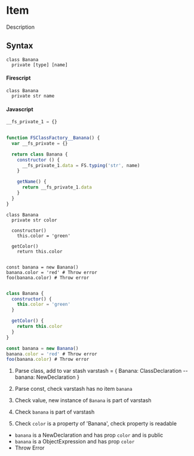 Item
====

Description

Syntax
------

```
class Banana
  private [type] [name]
```

#### Firescript

```fire
class Banana
  private str name
```

#### Javascript

```js
__fs_private_1 = {}


function FSClassFactory__Banana() {
  var __fs_private = {}

  return class Banana {
    constructor () {
      __fs_private_1.data = FS.typing('str', name)
    }

    getName() {
      return __fs_private_1.data
    }
  }
}
```

```fire
class Banana
  private str color

  constructor()
    this.color = 'green'

  getColor()
    return this.color


const banana = new Banana()
banana.color = 'red' # Throw error
foo(banana.color) # Throw error
```

```js

class Banana {
  constructor() {
    this.color = 'green'
  }

  getColor() {
    return this.color
  }
}

const banana = new Banana()
banana.color = 'red' # Throw error
foo(banana.color) # Throw error
```

1) Parse class, add to var stash
varstash = {
  Banana: ClassDeclaration
  --
  banana: NewDeclaration
}

2) Parse const, check varstash has no item `banana`
3) Check value, new instance of `Banana` is part of varstash
4) Check `banana` is part of varstash
5) Check `color` is a property of 'Banana', check property is readable
  * `banana` is a NewDeclaration and has prop `color` and is public
  * `banana` is a ObjectExpression and has prop `color`
  * Throw Error
